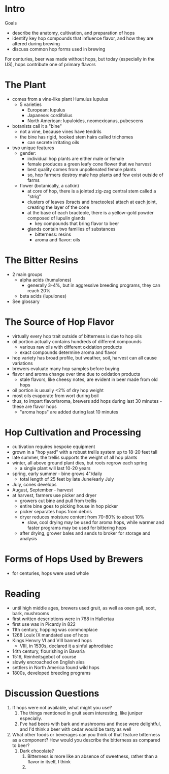 # Intro

Goals
- describe the anatomy, cultivation, and preparation of hops
- identify key hop compounds that influence flavor, and how they are altered during brewing
- discuss common hop forms used in brewing

For centuries, beer was made without hops, but today (especially in the US), hops contribute one of primary flavors

# The Plant

- comes from a vine-like plant Humulus lupulus
	- 5 varieties
		- European: lupulus
		- Japanese: cordifolius
		- North American: lupuloides, neomexicanus, pubescens
- botanists call it a "bine"
	- not a vine, because vines have tendrils
	- the bine has rigid, hooked stem hairs called trichomes
		- can secrete irritating oils
- two unique features
	- gender:
		- individual hop plants are either male or female
		- female produces a green leafy cone flower that we harvest
		- best quality comes from unpollenated female plants
		- so, hop farmers destroy male hop plants and few exist outside of farms
	- flower (botanically, a catkin)
		- at core of hop, there is a jointed zig-zag central stem called a "strig"
		- clusters of leaves (bracts and bracteoles) attach at each joint, creating the layer of the cone
		- at the base of each bracteole, there is a yellow-gold powder composed of lupulin glands
			- key compounds that bring flavor to beer
		- glands contain two families of substances
			- bitterness: resins
			- aroma and flavor: oils

# The Bitter Resins

- 2 main groups
	- alpha acids (humulones)
		- generally 3-4%, but in aggressive breeding programs, they can reach 20%
	- beta acids (lupulones)
- See glossary

# The Source of Hop Flavor

- virtually every hop trait outside of bitterness is due to hop oils
- oil portion actually contains hundreds of different compounds
	- various raw oils with different oxidation products
	- exact compounds determine aroma and flavor
- hop variety has broad profile, but weather, soil, harvest can all cause variations
- brewers evaluate many hop samples before buying
- flavor and aroma change over time due to oxidation products
	- stale flavors, like cheesy notes, are evident in beer made from old hops
- oil portion is usually <2% of dry hop weight
- most oils evaporate from wort during boil
- thus, to impart flavor/aroma, brewers add hops during last 30 minutes - these are flavor hops
	- "aroma hops" are added during last 10 minutes

# Hop Cultivation and Processing

- cultivation requires bespoke equipment
- grown in a "hop yard" with a robust trellis system up to 18-20 feet tall
- late summer, the trellis supports the weight of all hop plants
- winter, all above ground plant dies, but roots regrow each spring
	- a single plant will last 10-20 years
- spring, early summer - bine grows 4"/daily
	- total length of 25 feet by late June/early July
- July, cones develops
- August, September - harvest
- at harvest, farmers use picker and dryer
	- growers cut bine and pull from trellis
	- entire bine goes to picking house in hop picker
	- picker separates hops from debris
	- dryer reduces moisture content from 70-80% to about 10%
		- slow, cool drying may be used for aroma hops, while warmer and faster programs may be used for bittering hops
	- after drying, grower bales and sends to broker for storage and analysis

# Forms of Hops Used by Brewers
- for centuries, hops were used whole

# Reading
- until high middle ages, brewers used gruit, as well as oxen gall, soot, bark, mushrooms
- first written descriptions were in 768 in Hallertau
- first use was in Picardy in 822
- 11th century, hopping was commonplace
- 1268 Louix IX mandated use of hops
- Kings Henvry VI and VIII banned hops
	- VIII, in 1530s, declared it a sinful aphrodisiac
- 14th century, flourishing in Bavaria
- 1516, Reinheitsgebot of course
- slowly encroached on English ales
- settlers in North America found wild hops
- 1800s, developed breeding programs

# Discussion Questions
1. If hops were not available, what might you use?
	1. The things mentioned in gruit seem interesting, like juniper especially.
	2. I've had beers with bark and mushrooms and those were delightful, and I'd think a beer with cedar would be tasty as well
2. What other foods or beverages can you think of that feature bitterness as a component? How would you describe the bitterness as compared to beer?
	1. Dark chocolate?
		1. Bitterness is more like an absence of sweetness, rather than a flavor in itself, I think
		2. 